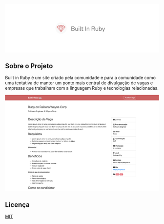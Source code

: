 ![Built In Ruby Repository Header](./github-header.png)


## Sobre o Projeto

Built in Ruby é um site criado pela comunidade e para a comunidade como uma tentativa de manter um ponto mais central de divulgação de vagas e empresas que trabalham com a linguagem Ruby e tecnologias relacionadas.

![Screenshot do Projeto](./screenshot.png)


## Licença

[MIT](./LICENSE)

